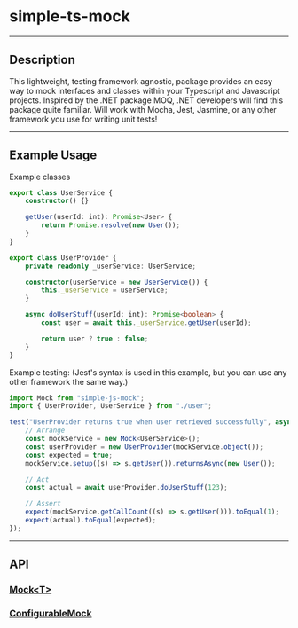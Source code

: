 # simple-ts-mock

---

## Description

This lightweight, testing framework agnostic, package provides an easy way to mock interfaces and classes within your Typescript and Javascript projects. Inspired by the .NET package MOQ, .NET developers will find this package quite familiar. Will work with Mocha, Jest, Jasmine, or any other framework you use for writing unit tests!

---

## Example Usage

Example classes

```typescript
export class UserService {
    constructor() {}

    getUser(userId: int): Promise<User> {
        return Promise.resolve(new User());
    }
}

export class UserProvider {
    private readonly _userService: UserService;

    constructor(userService = new UserService()) {
        this._userService = userService;
    }

    async doUserStuff(userId: int): Promise<boolean> {
        const user = await this._userService.getUser(userId);

        return user ? true : false;
    }
}
```

Example testing: (Jest's syntax is used in this example, but you can use any other framework the same way.)

```typescript
import Mock from "simple-js-mock";
import { UserProvider, UserService } from "./user";

test("UserProvider returns true when user retrieved successfully", async () => {
    // Arrange
    const mockService = new Mock<UserService>();
    const userProvider = new UserProvider(mockService.object());
    const expected = true;
    mockService.setup((s) => s.getUser()).returnsAsync(new User());

    // Act
    const actual = await userProvider.doUserStuff(123);

    // Assert
    expect(mockService.getCallCount((s) => s.getUser())).toEqual(1);
    expect(actual).toEqual(expected);
});
```

---

## API

### **[Mock\<T\>](./src/mock.md)**

### **[ConfigurableMock](./src/configurables/configurable-mock.md)**
